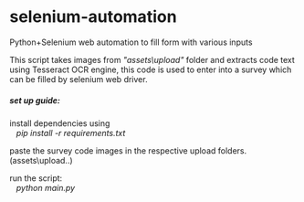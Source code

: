 # selenium-automation
Python+Selenium web automation to fill form with various inputs

<p>This script takes images from <i>"assets\upload"</i> folder and extracts code text using Tesseract OCR engine, this code is used to enter into a survey which can be filled by selenium web driver.</p>

   <h5>set up guide:</h5>

install dependencies using  </br>
      &nbsp;&nbsp;&nbsp;<i>pip install -r requirements.txt</i>
      
paste the survey code images in the respective upload folders. (assets\upload\..)

run the script:</br>
     &nbsp;&nbsp;&nbsp;<i>python main.py</i>

